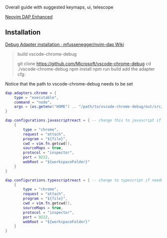 


Overall guide with suggested keymaps, ui, telescope


[Neovim DAP Enhanced](https://alpha2phi.medium.com/neovim-dap-enhanced-ebc730ff498b)


## Installation

[Debug Adapter installation · mfussenegger/nvim-dap Wiki](https://github.com/mfussenegger/nvim-dap/wiki/Debug-Adapter-installation)

> build vscode-chrome-debug
>
> git clone https://github.com/Microsoft/vscode-chrome-debug
> cd ./vscode-chrome-debug
> npm install
> npm run build
> add the adapter cfg:

Notice that the path to vscode-chrome-debug needs to be set

```lua
dap.adapters.chrome = {
    type = "executable",
    command = "node",
    args = {os.getenv("HOME") .. "/path/to/vscode-chrome-debug/out/src/chromeDebug.js"} -- TODO adjust
}

dap.configurations.javascriptreact = { -- change this to javascript if needed
    {
        type = "chrome",
        request = "attach",
        program = "${file}",
        cwd = vim.fn.getcwd(),
        sourceMaps = true,
        protocol = "inspector",
        port = 9222,
        webRoot = "${workspaceFolder}"
    }
}

dap.configurations.typescriptreact = { -- change to typescript if needed
    {
        type = "chrome",
        request = "attach",
        program = "${file}",
        cwd = vim.fn.getcwd(),
        sourceMaps = true,
        protocol = "inspector",
        port = 9222,
        webRoot = "${workspaceFolder}"
    }
}

```
